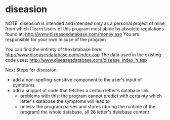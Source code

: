 # diseasion

NOTE:
diseasion is intended and intended only as a personal project of mine from which I learn
Users of this program must abide by absolute regulations found at: http://www.diseasesdatabase.com/money.asp
You are responsible for your own misuse of the program


You can find the entirety of the database here: http://www.diseasesdatabase.com/index.asp
The data used in the existing code uses: http://www.diseasesdatabase.com/disease_index_h.asp


Next Steps for diseasion:
- add a non-spelling-sensitive component to the user's input of symptoms
- add a snippet of code that fetches a certain letter's database link
    - problems with this: the program cannot predict with certainty which letter's database the symptoms will lead to
    - unless: the program parses and stores (during the runtime of the program) the whole database, all 26 letter's database content
